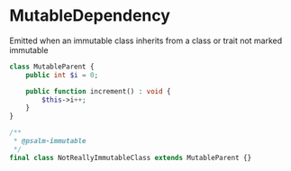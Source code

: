 # MutableDependency

Emitted when an immutable class inherits from a class or trait not marked immutable

```php
class MutableParent {
    public int $i = 0;

    public function increment() : void {
        $this->i++;
    }
}

/**
 * @psalm-immutable
 */
final class NotReallyImmutableClass extends MutableParent {}
```
